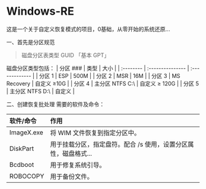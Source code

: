 # Windows-RE
这是一个关于自定义恢复模式的项目，0基础，从零开始的系统还原...

一、首先是分区规范

>磁盘分区表类型 GUID 「基本 GPT」

磁盘分区类型包括：
| 分区 ###  | 类型             | 大小            |
| :-------- | :--------------- | :------------- |
| 分区 1   | ESP              | 500M          |
| 分区 2   | MSR              | 16M           |
| 分区 3   | MS Recovery      | 自定义 ≥10G    |
| 分区 4   | 主分区 NTFS C:\ | 自定义 ≥ 120G |
| 分区 5   | 主分区 NTFS D:\ | 自定义        |

二、创建恢复批处理
需要的软件及命令：

| 软件/命令  | 作用                                           |
| :--------- | :------------------------------------------- |
| ImageX.exe | 将 WIM 文件恢复到指定分区中。                    |
| DiskPart   | 用于挂载分区，指定盘符。配合 /s 使用，设置分区属性，磁盘格式...      |
| Bcdboot    | 用于修复系统引导。                              |
| ROBOCOPY   | 用于备份文件。                                 |
